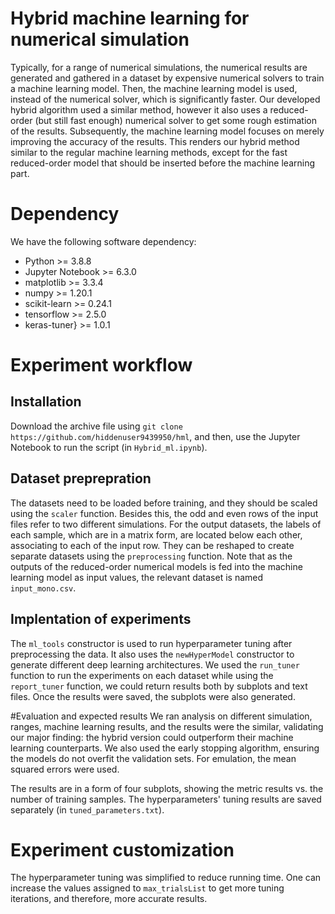 # Hybrid machine learning for numerical simulation
Typically, for a range of numerical simulations, the numerical results are generated and gathered in a dataset by expensive numerical solvers to train a machine learning model. Then, the machine learning model is used, instead of the numerical solver, which is significantly faster. Our developed hybrid algorithm used a similar method, however it also uses a reduced-order (but still fast enough) numerical solver to get some rough estimation of the results. Subsequently, the machine learning model focuses on merely improving the accuracy of the results. This renders our hybrid method similar to the regular machine learning methods, except for the fast reduced-order model that should be inserted before the machine learning part.

# Dependency
We have the following software dependency:

- Python >= 3.8.8
- Jupyter Notebook >= 6.3.0
- matplotlib >= 3.3.4
- numpy >= 1.20.1
- scikit-learn >= 0.24.1
- tensorflow >= 2.5.0
- keras-tuner} >= 1.0.1

# Experiment workflow

## Installation
Download the archive file using `git clone https://github.com/hiddenuser9439950/hml`, and then, use the Jupyter Notebook to run the script (in `Hybrid_ml.ipynb`).

## Dataset preprepration
The datasets need to be loaded before training, and they should be scaled using the `scaler` function. Besides this, the odd and even rows of the input files refer to two different simulations. For the output datasets, the labels of each sample, which are in a matrix form, are located below each other, associating to each of the input row. They can be reshaped to create separate datasets using the `preprocessing` function. Note that as the outputs of the reduced-order numerical models is fed into the machine learning model as input values, the relevant dataset is named `input_mono.csv`.

## Implentation of experiments
The `ml_tools` constructor is used to run hyperparameter tuning after preprocessing the data. It also uses the `newHyperModel` constructor to generate different deep learning architectures. We used the `run_tuner` function to run the experiments on each dataset while using the `report_tuner` function, we could return results both by subplots and text files. Once the results were saved, the subplots were also generated.

#Evaluation and expected results
We ran analysis on different simulation, ranges, machine learning results, and the results were the similar, validating our major finding: the hybrid version could outperform their machine learning counterparts. We also used the early stopping algorithm, ensuring the models do not overfit the validation sets. For emulation, the mean squared errors were used.

The results are in a form of four subplots, showing the metric results vs. the number of training samples. The hyperparameters' tuning results are saved separately (in `tuned_parameters.txt`).

# Experiment customization
The hyperparameter tuning was simplified to reduce running time. One can increase the values assigned to `max_trialsList` to get more tuning iterations, and therefore, more accurate results.
